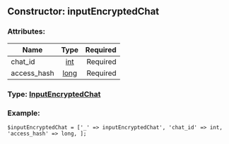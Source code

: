 ## Constructor: inputEncryptedChat  

### Attributes:

| Name     |    Type       | Required |
|----------|:-------------:|---------:|
|chat\_id|[int](../types/int.md) | Required|
|access\_hash|[long](../types/long.md) | Required|



### Type: [InputEncryptedChat](../types/InputEncryptedChat.md)


### Example:

```
$inputEncryptedChat = ['_' => inputEncryptedChat', 'chat_id' => int, 'access_hash' => long, ];
```